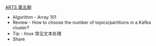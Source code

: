 [ARTS 第五期](ARTS(2021-09-13).md)

* Algorithm - Array 101
* Review - How to choose the number of topics/partitions in a Kafka cluster?
* Tip - linux 常见文本处理
* Share
